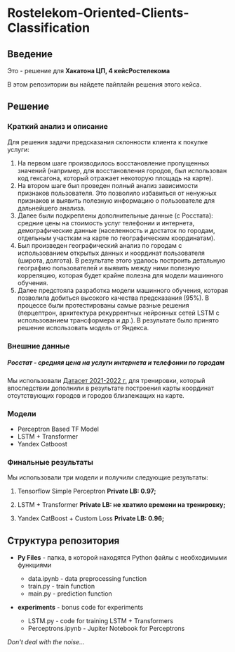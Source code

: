 # Rostelekom-Oriented-Clients-Classification

## Введение
Это - решение для **Хакатона ЦП, 4 кейсРостелекома**

В этом репозитории вы найдете пайплайн решения этого кейса.


## Решение

### Краткий анализ и описание
Для решения задачи предсказания склонности клиента к покупке услуги:
1. На первом шаге производилось восстановление пропущенных значений (например, для восстановления городов, был использован код гексагона, который отражает некоторую площадь на карте).
2. На втором шаге был проведен полный анализ зависимости признаков пользователя. Это позволило избавиться от ненужных признаков и выявить полезную информацию о пользователе для дальнейшего анализа.
3. Далее были подкреплены дополнительные данные (с Росстата): средние цены на стоимость услуг телефонии и интернета, демографические данные (населенность и достаток по городам, отдельным участкам на карте по географическим координатам).
4. Был произведен географический анализ по городам с использованием открытых данных и координат пользователя (широта, долгота). В результате этого удалось построить детальную географию пользователей и выявить между ними полезную корреляцию, которая будет крайне полезна для модели машинного обучения.
5. Далее предстояла разработка модели машинного обучения, которая позволила добиться высокого качества предсказания (95%). В процессе были протестированы самые разные решения (перцептрон, архитектура рекуррентных нейронных сетей LSTM c использованием трансформера и др.). В результате было принято решение использовать модель от Яндекса.

### Внешние данные
##### Росстат - средняя цена на услуги интернета и телефонии по городам
Мы использовали [Датасет 2021-2022 г.](https://www.kaggle.com/tahsin/cassava-leaf-disease-merged) для тренировки, который впоследствии дополнили в результате построения карты координат отсутствующих городов и городов близлежащих на карте.


### Модели
- Perceptron Based TF Model
- LSTM + Transformer
- Yandex Catboost


### Финальные результаты
Мы использовали три модели и получили следующие результаты:

1) Tensorflow Simple Perceptron
**Private LB: 0.97;**

2) LSTM + Transformer
**Private LB: не хватило времени на тренировку;**

3) Yandex CatBoost + Custom Loss
**Private LB: 0.96;**

## Структура репозитория
- **Py Files** - папка, в которой находятся Python файлы с необходимыми функциями
  - data.ipynb - data preprocessing function
  - train.py - train function
  - main.py - prediction function

- **experiments** - bonus code for experiments
  - LSTM.py - code for training LSTM + Transformers
  - Perceptrons.ipynb - Jupiter Notebook for Perceptrons


*Don't deal with the noise...*